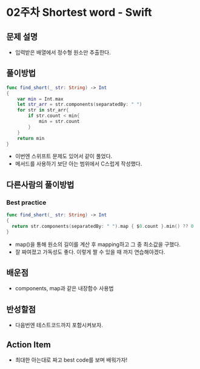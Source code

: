 # 02주차 Shortest word - Swift

## 문제 설명
* 입력받은 배열에서 정수형 원소만 추출한다.

## 풀이방법
```swift
func find_short(_ str: String) -> Int
{
    var min = Int.max
    let str_arr = str.components(separatedBy: " ")
    for str in str_arr{
        if str.count < min{
            min = str.count
        }
    }
    return min
}
```
* 이번엔 스위프트 문제도 있어서 같이 풀었다.
* 메서드를 사용하기 보단 아는 범위에서 C스럽게 작성했다.

## 다른사람의 풀이방법

### Best practice
```swift
func find_short(_ str: String) -> Int
{
  return str.components(separatedBy: " ").map { $0.count }.min() ?? 0
}
```
* map()을 통해 원소의 길이를 계산 후 mapping하고 그 중 최소값을 구했다.
* 잘 짜여졌고 가독성도 좋다. 이렇게 짤 수 있을 때 까지 연습해야겠다.

## 배운점
* components, map과 같은 내장함수 사용법

## 반성할점
* 다음번엔 테스트코드까지 포함시켜보자.

## Action Item
* 최대한 아는대로 짜고 best code를 보며 배워가자!